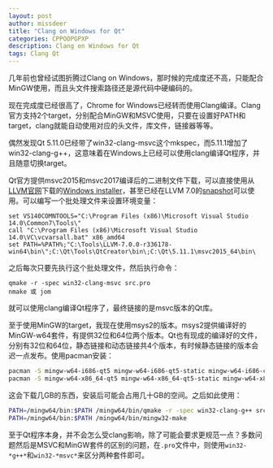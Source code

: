 ```yaml
---
layout: post
author: missdeer
title: "Clang on Windows for Qt"
categories: CPPOOPGPXP
description: Clang on Windows for Qt
tags: Clang Qt
---
```


几年前也曾经试图折腾过Clang on Windows，那时候的完成度还不高，只能配合MinGW使用，而且头文件搜索路径还是源代码中硬编码的。

现在完成度已经很高了，Chrome for Windows已经转而使用Clang编译。Clang官方支持2个target，分别配合MinGW和MSVC使用，只要在设置好PATH和target，clang就能自动使用对应的头文件，库文件，链接器等等。

偶然发现Qt 5.11.0已经带了win32-clang-msvc这个mkspec，而5.11.1增加了win32-clang-g++，这意味着在Windows上已经可以使用clang编译Qt程序，并且随意切换target。

Qt官方提供msvc2015和msvc2017编译后的二进制文件下载，可以直接使用从[LLVM官网](http://llvm.org/)下载的[Windows installer](http://llvm.org/builds/)，甚至已经在LLVM 7.0的[snapshot](http://prereleases.llvm.org/win-snapshots/)可以使用。可以编写一个批处理文件来设置环境变量：

```batch
set VS140COMNTOOLS="C:\Program Files (x86)\Microsoft Visual Studio 14.0\Common7\Tools\"
call "C:\Program Files (x86)\Microsoft Visual Studio 14.0\VC\vcvarsall.bat" x86_amd64
set PATH=%PATH%;"C:\Tools\LLVM-7.0.0-r336178-win64\bin\";C:\Qt\Tools\QtCreator\bin\;C:\Qt\5.11.1\msvc2015_64\bin\
```

之后每次只要先执行这个批处理文件，然后执行命令：

```
qmake -r -spec win32-clang-msvc src.pro
nmake 或 jom
```

就可以使用clang编译Qt程序了，最终链接的是msvc版本的Qt库。

至于使用MinGW的target，我现在使用msys2的版本。msys2提供编译好的MinGW-w64套件，有提供32位和64位两个版本。Qt也有现成的编译好的文件，分别有32位和64位，静态链接和动态链接共4个版本，有时候静态链接的版本会迟一点发布。使用pacman安装：

```bash
pacman -S mingw-w64-i686-qt5 mingw-w64-i686-qt5-static mingw-w64-i686-clang
pacman -S mingw-w64-x86_64-qt5 mingw-w64-x86_64-qt5-static mingw-w64-x86_64-clang
```

这会下载几GB的东西，安装后可能会占用几十GB的空间。之后如此使用：

```bash
PATH=/mingw64/bin:$PATH /mingw64/bin/qmake -r -spec win32-clang-g++ src.pro
PATH=/mingw64/bin:$PATH /mingw64/bin/mingw32-make
```

至于Qt程序本身，并不会怎么受clang影响，除了可能会要求更规范一点？多数问题然后是MSVC和MinGW套件的区别的问题，在`.pro`文件中，则使用`win32-*g++*`和`win32-*msvc*`来区分两种套件即可。
